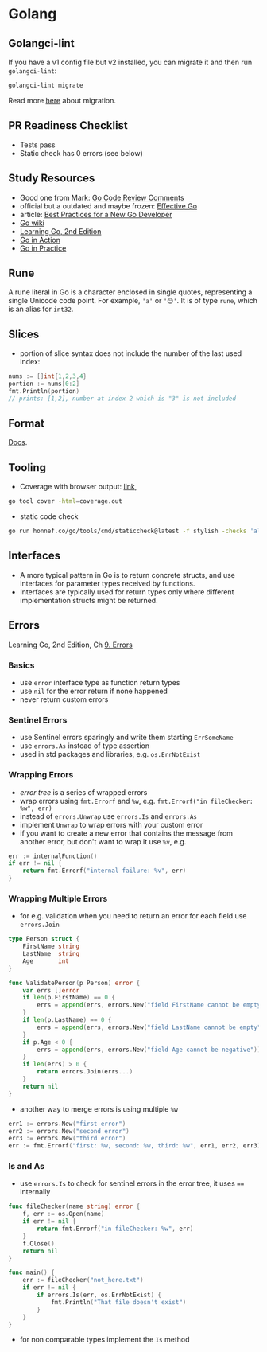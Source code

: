 # Golang

## Golangci-lint

If you have a v1 config file but v2 installed, you can migrate it and then run `golangci-lint`:

```sh
golangci-lint migrate
```

Read more [here](https://golangci-lint.run/product/migration-guide/) about migration.

## PR Readiness Checklist

- Tests pass
- Static check has 0 errors (see below)

## Study Resources

- Good one from Mark: [Go Code Review Comments](https://go.dev/wiki/CodeReviewComments)
- official but a outdated and maybe frozen: [Effective Go](https://go.dev/doc/effective_go)
- article: [Best Practices for a New Go Developer](https://www.cloudbees.com/blog/best-practices-for-a-new-go-developer)
- [Go wiki](https://go.dev/wiki)
- [Learning Go, 2nd Edition](https://learning.oreilly.com/library/view/learning-go-2nd/9781098139285)
- [Go in Action](https://learning.oreilly.com/library/view/go-in-action/9781617291784)
- [Go in Practice](https://learning.oreilly.com/library/view/go-in-practice/9781633430075/)

## Rune

A rune literal in Go is a character enclosed in single quotes, representing a single Unicode code point. For example, `'a'` or `'😊'`. It is of type `rune`, which is an alias for `int32`.

## Slices

- portion of slice syntax does not include the number of the last used index:
```go
nums := []int{1,2,3,4}
portion := nums[0:2]
fmt.Println(portion) 
// prints: [1,2], number at index 2 which is "3" is not included
```
## Format

[Docs](https://pkg.go.dev/fmt).

## Tooling

- Coverage with browser output: [link](https://go.dev/blog/cover), 
```bash
go tool cover -html=coverage.out
```
- static code check
```bash
go run honnef.co/go/tools/cmd/staticcheck@latest -f stylish -checks 'all,-ST1000' ./...
```
## Interfaces

- A more typical pattern in Go is to return concrete structs, and use interfaces for parameter types received by functions.
- Interfaces are typically used for return types only where different implementation structs might be returned.

## Errors

Learning Go, 2nd Edition, Ch [9. Errors](https://learning.oreilly.com/library/view/learning-go-2nd/9781098139285/ch09.html#id109)

### Basics

- use `error` interface type as function return types
- use `nil` for the error return if none happened
- never return custom errors

### Sentinel Errors

- use Sentinel errors sparingly and write them starting `ErrSomeName`
- use `errors.As` instead of type assertion
- used in std packages and libraries, e.g. `os.ErrNotExist`

### Wrapping Errors

- *error tree* is a series of wrapped errors
- wrap errors using `fmt.Errorf` and `%w`, e.g. `fmt.Errorf("in fileChecker: %w", err)`
- instead of `errors.Unwrap` use `errors.Is` and `errors.As`
- implement `Unwrap` to wrap errors with your custom error
- if you want to create a new error that contains the message from another error, but don't want to wrap it use `%v`, e.g. 

```go
err := internalFunction()
if err != nil {
    return fmt.Errorf("internal failure: %v", err)
}
```

### Wrapping Multiple Errors

- for e.g. validation when you need to return an error for each field use `errors.Join`

```go
type Person struct {
    FirstName string
    LastName  string
    Age       int
}

func ValidatePerson(p Person) error {
    var errs []error
    if len(p.FirstName) == 0 {
        errs = append(errs, errors.New("field FirstName cannot be empty"))
    }
    if len(p.LastName) == 0 {
        errs = append(errs, errors.New("field LastName cannot be empty"))
    }
    if p.Age < 0 {
        errs = append(errs, errors.New("field Age cannot be negative"))
    }
    if len(errs) > 0 {
        return errors.Join(errs...)
    }
    return nil
}
```
- another way to merge errors is using multiple `%w`

```go
err1 := errors.New("first error")
err2 := errors.New("second error")
err3 := errors.New("third error")
err := fmt.Errorf("first: %w, second: %w, third: %w", err1, err2, err3)
```

### Is and As

- use `errors.Is` to check for sentinel errors in the error tree, it uses `==` internally

```go
func fileChecker(name string) error {
    f, err := os.Open(name)
    if err != nil {
        return fmt.Errorf("in fileChecker: %w", err)
    }
    f.Close()
    return nil
}

func main() {
    err := fileChecker("not_here.txt")
    if err != nil {
        if errors.Is(err, os.ErrNotExist) {
            fmt.Println("That file doesn't exist")
        }
    }
}
```
- for non comparable types implement the `Is` method
